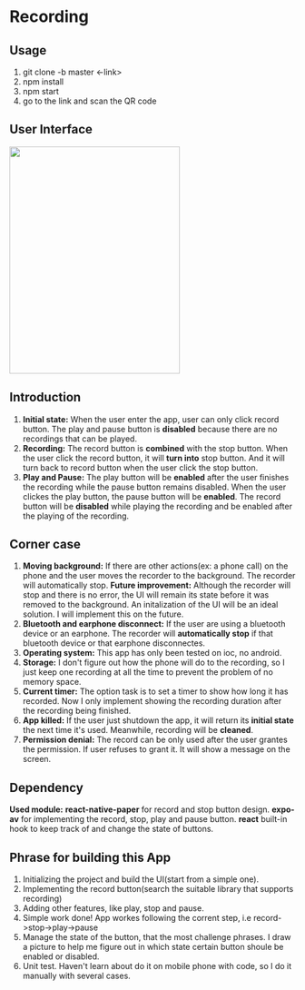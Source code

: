 # Recording

## Usage 
1. git clone -b master <-link>
2. npm install 
3. npm start 
4. go to the link and scan the QR code

## User Interface

<img src='https://user-images.githubusercontent.com/100450092/169945318-edca1e7b-d481-4ec7-beb7-63a3b00912de.png' width='300px' height='400px'>

## Introduction 

1. **Initial state:** When the user enter the app, user can only click record button. The play and pause button is **disabled** because there are no recordings that can be played.
2. **Recording:** The record button is **combined** with the stop button. When the user click the record button, it will **turn into** stop button. And it will turn back to record button when the user click the stop button.
3. **Play and Pause:** The play button will be **enabled** after the user finishes the recording while the pause button remains disabled. When the user clickes the play button, the pause button will be **enabled**. The record button will be **disabled** while playing the recording and be enabled after the playing of the recording.

## Corner case 
1. **Moving background:** If there are other actions(ex: a phone call) on the phone and the user moves the recorder to the background. The recorder will automatically stop.
**Future improvement:** Although the recorder will stop and there is no error, the UI will remain its state before it was removed to the background. An initalization of the UI will be an ideal solution. I will implement this on the future.
2. **Bluetooth and earphone disconnect:** If the user are using a bluetooth device or an earphone. The recorder will **automatically stop** if that bluetooth device or that earphone disconnectes.
3. **Operating system:** This app has only been tested on ioc, no android. 
4. **Storage:** I don't figure out how the phone will do to the recording, so I just keep one recording at all the time to prevent the problem of no memory space. 
5. **Current timer:** The option task is to set a timer to show how long it has recorded. Now I only implement showing the recording duration after the recording being finished. 
6. **App killed:** If the user just shutdown the app, it will return its **initial state** the next time it's used. Meanwhile, recording will be **cleaned**.
7. **Permission denial:** The record can be only used after the user grantes the permission. If user refuses to grant it. It will show a message on the screen.

## Dependency
**Used module:** **react-native-paper** for record and stop button design. **expo-av** for implementing the record, stop, play and pause button. 
**react** built-in hook to keep track of and change the state of buttons. 

## Phrase for building this App
1. Initializing the project and build the UI(start from a simple one). 
2. Implementing the record button(search the suitable library that supports recording)
3. Adding other features, like play, stop and pause.  
4. Simple work done! App workes following the corrent step, i.e record->stop->play->pause 
5. Manage the state of the button, that the most challenge phrases. I draw a picture to help me figure out in which state certain button shoule be enabled or disabled.
6. Unit test. Haven't learn about do it on mobile phone with code, so I do it manually with several cases.  
